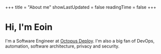 +++
title = "About me"
showLastUpdated = false
readingTime = false
+++

# Hi, I'm Eoin

I'm a Software Engineer at [Octopus Deploy](https://octopus.com).
I'm also a big fan of DevOps, automation, software architecture, privacy and security.
